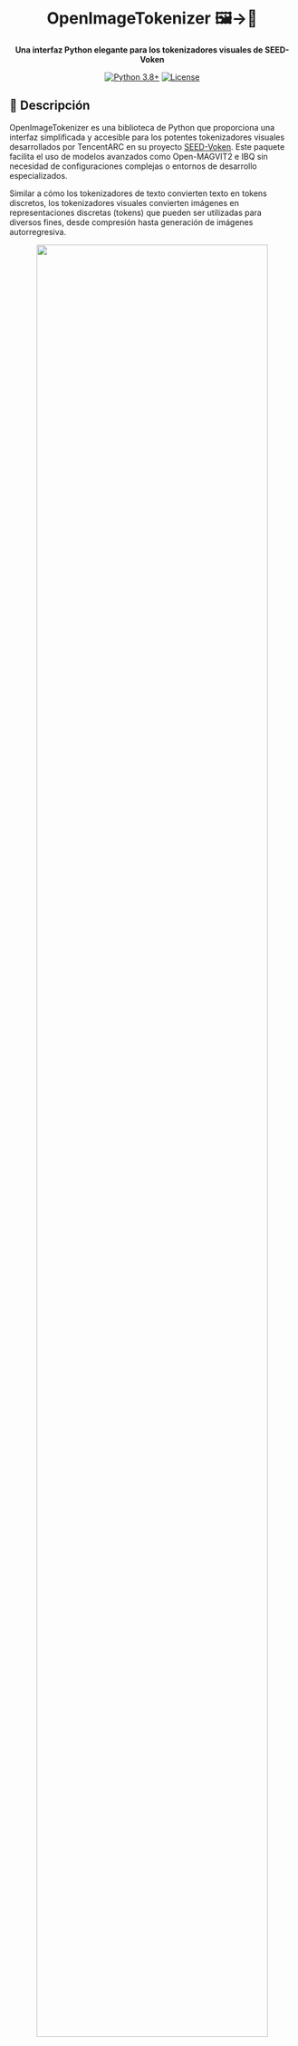 <h1 align="center">OpenImageTokenizer 🖼️→🔢</h1>

<div align="center">

**Una interfaz Python elegante para los tokenizadores visuales de SEED-Voken**

[![Python 3.8+](https://img.shields.io/badge/python-3.8+-blue.svg)](https://www.python.org/downloads/)
[![License](https://img.shields.io/badge/license-APACHE2.0-green.svg)](LICENSE)

</div>

## 📝 Descripción

OpenImageTokenizer es una biblioteca de Python que proporciona una interfaz simplificada y accesible para los potentes tokenizadores visuales desarrollados por TencentARC en su proyecto [SEED-Voken](https://github.com/TencentARC/SEED-Voken). Este paquete facilita el uso de modelos avanzados como Open-MAGVIT2 e IBQ sin necesidad de configuraciones complejas o entornos de desarrollo especializados.

Similar a cómo los tokenizadores de texto convierten texto en tokens discretos, los tokenizadores visuales convierten imágenes en representaciones discretas (tokens) que pueden ser utilizadas para diversos fines, desde compresión hasta generación de imágenes autorregresiva.

<p align="center">
<img src="https://raw.githubusercontent.com/TencentARC/SEED-Voken/main/assets/comparsion.png" width=90%>
<br><small><i>Comparación de diferentes tokenizadores visuales (imagen de SEED-Voken)</i></small>
</p>

## ✨ Características

- **Interfaz simplificada**: API intuitiva para usar tokenizadores visuales sin necesidad de entender su complejidad interna
- **Descarga automática**: Gestión transparente de checkpoints desde Hugging Face sin intervención manual
- **Configuraciones integradas**: No requiere archivos YAML o JSON externos
- **Visualización de tokens**: Herramientas para visualizar y entender los tokens generados
- **Compatible con múltiples modelos**: Soporte para diferentes versiones de Open-MAGVIT2 e IBQ
- **Multi-plataforma**: Funciona en CPU y GPU sin configuraciones especiales

## 📊 Modelos Soportados

OpenImageTokenizer proporciona acceso a los siguientes modelos avanzados de SEED-Voken:

### Open-MAGVIT2

Tokenizador visual estado del arte con rendimiento superior (`0.39 rFID` para downsampling 8x).

- TencentARC/Open-MAGVIT2-Tokenizer-128-resolution
- TencentARC/Open-MAGVIT2-Tokenizer-256-resolution
- TencentARC/Open-MAGVIT2-Tokenizer-16384-Pretrain
- TencentARC/Open-MAGVIT2-Tokenizer-262144-Pretrain

### IBQ

Tokenizador visual escalable con alta dimensión de código y alta utilización.

- TencentARC/IBQ-Tokenizer-16384
- TencentARC/IBQ-Tokenizer-32768

## 🛠️ Instalación

```bash
pypi no soportado
```

O directamente desde el repositorio:

```bash
git clone https://github.com/F4k3r22/OpenImageTokenizer.git
cd OpenImageTokenizer
pip install -e .
```

## 🚀 Uso Rápido

### Ejemplo Básico

```python
from OpenImageTokenizer import MAGVIT2ImageTokenizer

# Inicializar tokenizador (descarga automática de checkpoints)
tokenizer = MAGVIT2ImageTokenizer("TencentARC/Open-MAGVIT2-Tokenizer-256-resolution")

# Tokenizar una imagen
encoded = tokenizer.encode("ruta/a/imagen.jpg")
tokens = encoded['indices']

# Reconstruir la imagen desde los tokens
reconstructed = tokenizer.decode(encoded['quant'])

# Visualizar los tokens
tokenizer.visualize_tokens(tokens, save_path="tokens_visualization.png")
```

### Procesamiento Completo

```python
# Codificar, decodificar y visualizar en un solo paso
results = tokenizer.process_image("ruta/a/imagen.jpg", "directorio/salida")

print(f"Imagen original: {results['original']}")
print(f"Imagen reconstruida: {results['reconstructed']}")
print(f"Visualización de tokens: {results['tokens']}")
```

## 🔍 Aplicaciones

Los tokenizadores visuales tienen múltiples aplicaciones en visión por computadora e IA:

- **Generación autorregresiva de imágenes**: Base para modelos tipo GPT pero para imágenes
- **Modelos multimodales**: Punto de conexión entre modelos de lenguaje y contenido visual
- **Compresión de imágenes**: Representación eficiente mediante tokens discretos
- **Edición semántica**: Manipulación a nivel de tokens para edición controlada
- **Investigación en generación visual**: Experimentación con diferentes arquitecturas

## 🧩 Componentes Principales

- **MAGVIT2ImageTokenizer**: Clase principal para tokenización con Open-MAGVIT2
- **hf_utils**: Módulo para gestionar la descarga de modelos desde Hugging Face
- **configs**: Configuraciones integradas para los diferentes modelos
- **visualize_tokens**: Utilidades para visualizar y comprender los tokens generados

## 📑 Ejemplo de Script Completo

```python
import os
from OpenImageTokenizer import MAGVIT2ImageTokenizer

# Inicializar tokenizador
tokenizer = MAGVIT2ImageTokenizer("TencentARC/Open-MAGVIT2-Tokenizer-256-resolution")

# Cargar el modelo
tokenizer.load_model()

# Procesar imagen (codificar, visualizar, reconstruir)
image_path = "mi_imagen.jpg"
output_dir = "resultados"

results = tokenizer.process_image(image_path, output_dir)

# Mostrar información sobre los tokens
token_shape = results["token_shape"]
print(f"Forma de los tokens: {token_shape}")
print(f"Total de tokens en la imagen: {token_shape[0] * token_shape[1]}")

print("Archivos generados:")
print(f"  Original: {results['original']}")
print(f"  Reconstruido: {results['reconstructed']}")
print(f"  Visualización de tokens: {results['tokens']}")
```

## 📚 Citas

Si utilizas OpenImageTokenizer en tu investigación, considera citar los trabajos originales:

Para Open-MAGVIT2:

```bibtex
@article{luo2024open,
  title={Open-MAGVIT2: An Open-Source Project Toward Democratizing Auto-regressive Visual Generation},
  author={Luo, Zhuoyan and Shi, Fengyuan and Ge, Yixiao and Yang, Yujiu and Wang, Limin and Shan, Ying},
  journal={arXiv preprint arXiv:2409.04410},
  year={2024}
}
```

Para IBQ:

```bibtex
@article{shi2024taming,
  title={Taming Scalable Visual Tokenizer for Autoregressive Image Generation},
  author={Shi, Fengyuan and Luo, Zhuoyan and Ge, Yixiao and Yang, Yujiu and Shan, Ying and Wang, Limin},
  journal={arXiv preprint arXiv:2412.02692},
  year={2024}
}
```

## 🤝 Contribuciones

Las contribuciones son bienvenidas. Para contribuir:

1. Haz un fork del repositorio
2. Crea una nueva rama (`git checkout -b feature/nueva-funcionalidad`)
3. Haz tus cambios y commitealos (`git commit -m 'Añade nueva funcionalidad'`)
4. Haz push a la rama (`git push origin feature/nueva-funcionalidad`)
5. Abre un Pull Request

## 📄 Licencia

Este proyecto está licenciado bajo la licencia APACHE 2.0 - consulta el archivo [LICENSE](LICENSE) para más detalles.

## ❤️ Agradecimientos

- [TencentARC](https://github.com/TencentARC) por desarrollar [SEED-Voken](https://github.com/TencentARC/SEED-Voken) y los tokenizadores Open-MAGVIT2 e IBQ
- [Hugging Face](https://huggingface.co) por alojar los modelos preentrenados
- Los equipos detrás de [VQGAN](https://github.com/CompVis/taming-transformers), [MAGVIT](https://github.com/google-research/magvit), [LlamaGen](https://github.com/FoundationVision/LlamaGen),[RQVAE](https://github.com/kakaobrain/rq-vae-transformer) y [VideoGPT](https://github.com/wilson1yan/VideoGPT), [OmniTokenizer](https://github.com/FoundationVision/OmniTokenizer).
